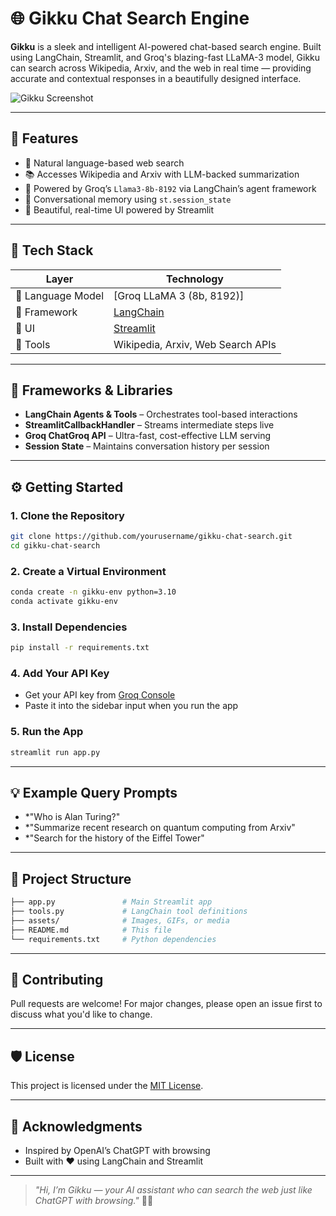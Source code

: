 # 🌐 Gikku Chat Search Engine

**Gikku** is a sleek and intelligent AI-powered chat-based search engine. Built using LangChain, Streamlit, and Groq's blazing-fast LLaMA-3 model, Gikku can search across Wikipedia, Arxiv, and the web in real time — providing accurate and contextual responses in a beautifully designed interface.

![Gikku Screenshot](assets/demo.gif) <!-- Optional: Include a screen recording or UI snapshot -->

---

## 🚀 Features

- 🔎 Natural language-based web search
- 📚 Accesses Wikipedia and Arxiv with LLM-backed summarization
- 🤖 Powered by Groq’s `Llama3-8b-8192` via LangChain’s agent framework
- 💬 Conversational memory using `st.session_state`
- 🌈 Beautiful, real-time UI powered by Streamlit

---

## 🧠 Tech Stack

| Layer        | Technology                         |
|--------------|-------------------------------------|
| 💬 Language Model | [Groq LLaMA 3 (8b, 8192)]           |
| 🧱 Framework     | [LangChain](https://www.langchain.com/) |
| 🎨 UI           | [Streamlit](https://streamlit.io/)        |
| 🔌 Tools        | Wikipedia, Arxiv, Web Search APIs |

---

## 🧰 Frameworks & Libraries

- **LangChain Agents & Tools** – Orchestrates tool-based interactions
- **StreamlitCallbackHandler** – Streams intermediate steps live
- **Groq ChatGroq API** – Ultra-fast, cost-effective LLM serving
- **Session State** – Maintains conversation history per session

---

## ⚙️ Getting Started

### 1. Clone the Repository
```bash
git clone https://github.com/yourusername/gikku-chat-search.git
cd gikku-chat-search
```

### 2. Create a Virtual Environment
```bash
conda create -n gikku-env python=3.10
conda activate gikku-env
```

### 3. Install Dependencies
```bash
pip install -r requirements.txt
```

### 4. Add Your API Key
- Get your API key from [Groq Console](https://console.groq.com/)
- Paste it into the sidebar input when you run the app

### 5. Run the App
```bash
streamlit run app.py
```

---

## 💡 Example Query Prompts
- *"Who is Alan Turing?"
- *"Summarize recent research on quantum computing from Arxiv"
- *"Search for the history of the Eiffel Tower"

---

## 📂 Project Structure
```bash
├── app.py               # Main Streamlit app
├── tools.py             # LangChain tool definitions
├── assets/              # Images, GIFs, or media
├── README.md            # This file
└── requirements.txt     # Python dependencies
```

---

## 🤝 Contributing
Pull requests are welcome! For major changes, please open an issue first to discuss what you'd like to change. 

---

## 🛡 License
This project is licensed under the [MIT License](LICENSE).

---

## 🌟 Acknowledgments
- Inspired by OpenAI’s ChatGPT with browsing
- Built with ❤️ using LangChain and Streamlit

---

> _"Hi, I’m Gikku — your AI assistant who can search the web just like ChatGPT with browsing."_ 🧠💬
